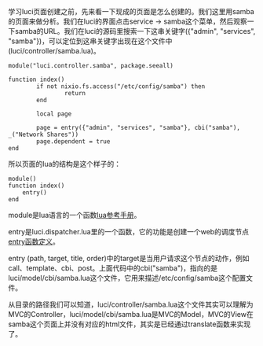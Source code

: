 学习luci页面创建之前，先来看一下现成的页面是怎么创建的。我们这里用samba的页面来做分析。我们在luci的界面点击service -> samba这个菜单，然后观察一下samba的URL。我们在luci的源码里搜索一下这串关键字({"admin", "services", "samba"})，可以定位到这串关键字出现在这个文件中(luci/controller/samba.lua)。   
```
module("luci.controller.samba", package.seeall)

function index()
        if not nixio.fs.access("/etc/config/samba") then
                return
        end

        local page

        page = entry({"admin", "services", "samba"}, cbi("samba"), _("Network Shares"))
        page.dependent = true
end
```
所以页面的lua的结构是这个样子的：
```
module()
function index()
    entry()
end
```
module是lua语言的一个函数[lua参考手册](http://www.lua.org/manual/5.1/manual.html#pdf-module)。

entry是luci.dispatcher.lua里的一个函数，它的功能是创建一个web的调度节点[entry函数定义](https://htmlpreview.github.io/?https://raw.githubusercontent.com/openwrt/luci/master/documentation/api/modules/luci.dispatcher.html#entry)。

entry (path, target, title, order)中的target是当用户请求这个节点的动作，例如call、template、cbi、post。上面代码中的cbi("samba")，指向的是luci/model/cbi/samba.lua这个文件，它用来描述/etc/config/samba这个配置文件。

从目录的路径我们可以知道，luci/controller/samba.lua这个文件其实可以理解为MVC的Controller，luci/model/cbi/samba.lua是MVC的Model，MVC的View在samba这个页面上并没有对应的html文件，其实是已经通过translate函数来实现了。
